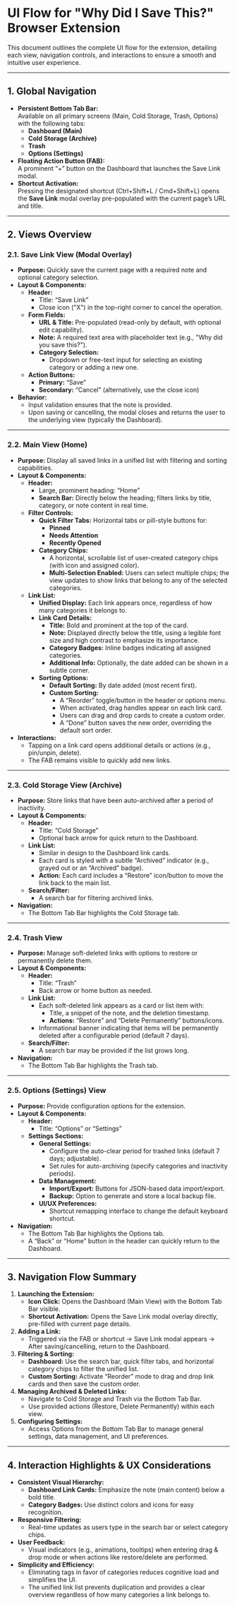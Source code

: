 # UI Flow for "Why Did I Save This?" Browser Extension

This document outlines the complete UI flow for the extension, detailing each view, navigation controls, and interactions to ensure a smooth and intuitive user experience.

---

## 1. Global Navigation

- **Persistent Bottom Tab Bar:**  
  Available on all primary screens (Main, Cold Storage, Trash, Options) with the following tabs:
  - **Dashboard (Main)**
  - **Cold Storage (Archive)**
  - **Trash**
  - **Options (Settings)**
- **Floating Action Button (FAB):**  
  A prominent “+” button on the Dashboard that launches the Save Link modal.
- **Shortcut Activation:**  
  Pressing the designated shortcut (Ctrl+Shift+L / Cmd+Shift+L) opens the **Save Link** modal overlay pre-populated with the current page’s URL and title.

---

## 2. Views Overview

### 2.1. Save Link View (Modal Overlay)

- **Purpose:** Quickly save the current page with a required note and optional category selection.
- **Layout & Components:**
  - **Header:**
    - Title: “Save Link”
    - Close icon ("X") in the top-right corner to cancel the operation.
  - **Form Fields:**
    - **URL & Title:** Pre-populated (read-only by default, with optional edit capability).
    - **Note:** A required text area with placeholder text (e.g., "Why did you save this?").
    - **Category Selection:**  
      - Dropdown or free-text input for selecting an existing category or adding a new one.
  - **Action Buttons:**
    - **Primary:** “Save”
    - **Secondary:** “Cancel” (alternatively, use the close icon)
- **Behavior:**
  - Input validation ensures that the note is provided.
  - Upon saving or cancelling, the modal closes and returns the user to the underlying view (typically the Dashboard).

---

### 2.2. Main View (Home)

- **Purpose:** Display all saved links in a unified list with filtering and sorting capabilities.
- **Layout & Components:**
  - **Header:**
    - Large, prominent heading: “Home”
    - **Search Bar:** Directly below the heading; filters links by title, category, or note content in real time.
  - **Filter Controls:**
    - **Quick Filter Tabs:** Horizontal tabs or pill-style buttons for:
      - **Pinned**
      - **Needs Attention**
      - **Recently Opened**
    - **Category Chips:**  
      - A horizontal, scrollable list of user-created category chips (with icon and assigned color).
      - **Multi-Selection Enabled:** Users can select multiple chips; the view updates to show links that belong to any of the selected categories.
  - **Link List:**
    - **Unified Display:** Each link appears once, regardless of how many categories it belongs to.
    - **Link Card Details:**
      - **Title:** Bold and prominent at the top of the card.
      - **Note:** Displayed directly below the title, using a legible font size and high contrast to emphasize its importance.
      - **Category Badges:** Inline badges indicating all assigned categories.
      - **Additional Info:** Optionally, the date added can be shown in a subtle corner.
    - **Sorting Options:**
      - **Default Sorting:** By date added (most recent first).
      - **Custom Sorting:**  
        - A “Reorder” toggle/button in the header or options menu.
        - When activated, drag handles appear on each link card.
        - Users can drag and drop cards to create a custom order.
        - A “Done” button saves the new order, overriding the default sort order.
- **Interactions:**
  - Tapping on a link card opens additional details or actions (e.g., pin/unpin, delete).
  - The FAB remains visible to quickly add new links.

---

### 2.3. Cold Storage View (Archive)

- **Purpose:** Store links that have been auto-archived after a period of inactivity.
- **Layout & Components:**
  - **Header:**
    - Title: “Cold Storage”
    - Optional back arrow for quick return to the Dashboard.
  - **Link List:**
    - Similar in design to the Dashboard link cards.
    - Each card is styled with a subtle “Archived” indicator (e.g., grayed out or an “Archived” badge).
    - **Action:** Each card includes a “Restore” icon/button to move the link back to the main list.
  - **Search/Filter:**
    - A search bar for filtering archived links.
- **Navigation:**  
  - The Bottom Tab Bar highlights the Cold Storage tab.

---

### 2.4. Trash View

- **Purpose:** Manage soft-deleted links with options to restore or permanently delete them.
- **Layout & Components:**
  - **Header:**
    - Title: “Trash”
    - Back arrow or home button as needed.
  - **Link List:**
    - Each soft-deleted link appears as a card or list item with:
      - Title, a snippet of the note, and the deletion timestamp.
      - **Actions:** “Restore” and “Delete Permanently” buttons/icons.
    - Informational banner indicating that items will be permanently deleted after a configurable period (default 7 days).
  - **Search/Filter:**
    - A search bar may be provided if the list grows long.
- **Navigation:**  
  - The Bottom Tab Bar highlights the Trash tab.

---

### 2.5. Options (Settings) View

- **Purpose:** Provide configuration options for the extension.
- **Layout & Components:**
  - **Header:**
    - Title: “Options” or “Settings”
  - **Settings Sections:**
    - **General Settings:**
      - Configure the auto-clear period for trashed links (default 7 days; adjustable).
      - Set rules for auto-archiving (specify categories and inactivity periods).
    - **Data Management:**
      - **Import/Export:** Buttons for JSON-based data import/export.
      - **Backup:** Option to generate and store a local backup file.
    - **UI/UX Preferences:**
      - Shortcut remapping interface to change the default keyboard shortcut.
- **Navigation:**  
  - The Bottom Tab Bar highlights the Options tab.
  - A “Back” or “Home” button in the header can quickly return to the Dashboard.

---

## 3. Navigation Flow Summary

1. **Launching the Extension:**
   - **Icon Click:** Opens the Dashboard (Main View) with the Bottom Tab Bar visible.
   - **Shortcut Activation:** Opens the Save Link modal overlay directly, pre-filled with current page details.
2. **Adding a Link:**
   - Triggered via the FAB or shortcut → Save Link modal appears → After saving/cancelling, return to the Dashboard.
3. **Filtering & Sorting:**
   - **Dashboard:** Use the search bar, quick filter tabs, and horizontal category chips to filter the unified list.
   - **Custom Sorting:** Activate “Reorder” mode to drag and drop link cards and then save the custom order.
4. **Managing Archived & Deleted Links:**
   - Navigate to Cold Storage and Trash via the Bottom Tab Bar.
   - Use provided actions (Restore, Delete Permanently) within each view.
5. **Configuring Settings:**
   - Access Options from the Bottom Tab Bar to manage general settings, data management, and UI preferences.

---

## 4. Interaction Highlights & UX Considerations

- **Consistent Visual Hierarchy:**
  - **Dashboard Link Cards:** Emphasize the note (main content) below a bold title.
  - **Category Badges:** Use distinct colors and icons for easy recognition.
- **Responsive Filtering:**
  - Real-time updates as users type in the search bar or select category chips.
- **User Feedback:**
  - Visual indicators (e.g., animations, tooltips) when entering drag & drop mode or when actions like restore/delete are performed.
- **Simplicity and Efficiency:**
  - Eliminating tags in favor of categories reduces cognitive load and simplifies the UI.
  - The unified link list prevents duplication and provides a clear overview regardless of how many categories a link belongs to.
